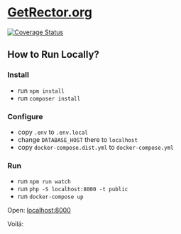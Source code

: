 # [GetRector.org](https://getrector.org)

[![Coverage Status](https://coveralls.io/repos/github/rectorphp/getrector.org/badge.svg?branch=master)](https://coveralls.io/github/rectorphp/getrector.org?branch=master)

## How to Run Locally?

### Install

- run `npm install`
- run `composer install`

### Configure

- copy `.env` to `.env.local`
- change `DATABASE_HOST` there to `localhost`
- copy `docker-compose.dist.yml` to `docker-compose.yml`

### Run

- run `npm run watch`
- run `php -S localhost:8000 -t public`
- run `docker-compose up`

Open: [localhost:8000](http://localhost:8000)

Voilá:
